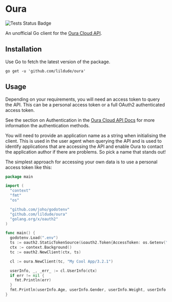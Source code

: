 # Oura

![Tests Status Badge](https://github.com/lildude/oura/workflows/Tests/badge.svg)

An unofficial Go client for the [Oura Cloud API](https://cloud.ouraring.com/docs/).

## Installation

Use Go to fetch the latest version of the package.

```shell
go get -u 'github.com/lildude/oura'
```

## Usage

Depending on your requirements, you will need an access token to query the API. This can be a personal access token or a full OAuth2 authenticated access token.

See the section on Authentication in the [Oura Cloud API Docs](https://cloud.ouraring.com/docs) for more information the authentication methods.

You will need to provide an application name as a string when initialising the client. This is used in the user agent when querying the API and is used to identify applications that are accessing the API and enable Oura to contact the application author if there are problems. So pick a name that stands out!

The simplest approach for accessing your own data is to use a personal access token like this:

```go
package main

import (
  "context"
  "fmt"
  "os"

  "github.com/joho/godotenv"
  "github.com/lildude/oura"
  "golang.org/x/oauth2"
)

func main() {
  godotenv.Load(".env")
  ts := oauth2.StaticTokenSource(&oauth2.Token{AccessToken: os.Getenv("OURA_ACCESS_TOKEN")})
  ctx := context.Background()
  tc := oauth2.NewClient(ctx, ts)

  cl := oura.NewClient(tc, "My Cool App/3.2.1")

  userInfo, _, _err_ := cl.UserInfo(ctx)
  if err != nil {
    fmt.Println(err)
  }
  fmt.Println(userInfo.Age, userInfo.Gender, userInfo.Weight, userInfo.Email)
}
```
